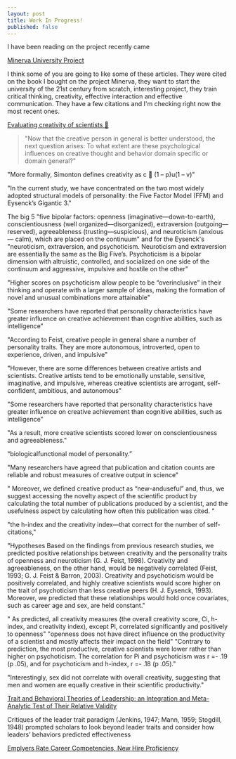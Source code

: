 ```yaml
---
layout: post
title: Work In Progress!
published: false
---
```


I have been reading on the project  recently came

[Minerva University Project](
https://mitpress.mit.edu/books/building-intentional-university
)


I think some of you are going to like some of these articles. They were 
cited on the book I bought on the project Minerva, they want to start 
the university of the 21st century from scratch, interesting project, 
they train critical thinking, creativity, effective interaction and effective 
communication. They have a few citations and I'm checking right now the most recent ones.

[Evaluating creativity of scientists 🙂](
https://www.researchgate.net/publication/263916095_The_Creative_Person_in_Science
)

> "Now that the creative person in general is better understood, the
next question arises: To what extent are these psychological influences on creative thought and behavior domain specific or domain
general?"

"More formally, Simonton defines creativity as c  (1 – p)u(1 – v)"

"In the
current study, we have concentrated on the two most widely
adopted structural models of personality: the Five Factor Model
(FFM) and Eysenck’s Gigantic 3."

The big 5 "five bipolar factors: openness (imaginative—down-to-earth), conscientiousness (well organized—disorganized), extraversion (outgoing—reserved), agreeableness (trusting—suspicious), and neuroticism
(anxious— calm), which are placed on the continuum" and for the Eysenck's "neuroticism, extraversion, and psychoticism. Neuroticism and extraversion are essentially the same as the
Big Five’s. Psychoticism is a bipolar dimension with altruistic,
controlled, and socialized on one side of the continuum and aggressive, impulsive and hostile on the other"

"Higher scores on psychoticism allow people to be
“overinclusive” in their thinking and operate with a larger sample
of ideas, making the formation of novel and unusual combinations
more attainable"

"Some researchers have reported that personality characteristics
have greater influence on creative achievement than cognitive
abilities, such as intelligence"

"According to Feist,
creative people in general share a number of personality traits.
They are more autonomous, introverted, open to experience,
driven, and impulsive"

"However, there are some differences between creative artists 
and scientists. Creative artists tend to be emotionally unstable, 
sensitive, imaginative, and impulsive, whereas creative scientists 
are arrogant, self-confident, ambitious, and autonomous"

"Some researchers have reported that personality characteristics
have greater influence on creative achievement than cognitive abilities, such as intelligence"

"As a result, more creative scientists scored lower on conscientiousness and agreeableness."

“biologicalfunctional model of personality.”

"Many researchers have agreed that publication and citation
counts are reliable and robust measures of creative output in
science"

" Moreover, we defined creative product as “new-anduseful” and, thus, we suggest accessing the novelty aspect of the
scientific product by calculating the total number of publications
produced by a scientist, and the usefulness aspect by calculating
how often this publication was cited.
"

"the h-index and
the creativity index—that correct for the number of self-citations,"

"Hypotheses
Based on the findings from previous research studies, we predicted positive relationships between creativity and the personality
traits of openness and neuroticism (G. J. Feist, 1998). Creativity
and agreeableness, on the other hand, would be negatively correlated (Feist, 1993; G. J. Feist & Barron, 2003). Creativity and
psychoticism would be positively correlated, and highly creative
scientists would score higher on the trait of psychoticism than less
creative peers (H. J. Eysenck, 1993). Moreover, we predicted that
these relationships would hold once covariates, such as career age
and sex, are held constant."

" As predicted, all creativity measures (the overall creativity score, Ci, h-index, and creativity index), except Pi, correlated significantly and positively to openness"
"openness does not have direct influence on the productivity of a scientist and mostly affects their impact on the field"
"Contrary to prediction, the most productive, creative scientists were lower rather than higher on psychoticism. The correlation for Pi and psychoticism was r =- .19 (p  .05), and for psychoticism and h-index, r =- .18 (p  .05)."

"Interestingly, sex did not correlate with overall creativity, suggesting that men and women are equally creative in their scientific productivity."









[Trait and Behavioral Theories of Leadership: an Integration and Meta-Analytic Test of Their Relative Validity](
https://onlinelibrary.wiley.com/doi/abs/10.1111/j.1744-6570.2010.01201.x
)

Critiques of the leader trait paradigm (Jenkins, 1947; Mann, 1959;
Stogdill, 1948) prompted scholars to look beyond leader traits and
consider how leaders’ behaviors predicted effectiveness

[Emplyers Rate Career Competencies, New Hire Proficiency](
http://www.naceweb.org/career-readiness/competencies/employers-rate-career-competencies-new-hire-proficiency/
)
